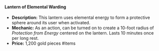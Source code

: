 #### Lantern of Elemental Warding

- **Description:** This lantern uses elemental energy to form a protective sphere around its user when activated.
- **Mechanic:** As an action, can be turned on to create a 10-foot radius of _Protection from Energy_ centered on the lantern. Lasts 10 minutes once per long rest.
- **Price:** 1,200 gold pieces
#items